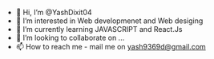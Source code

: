 - 👋 Hi, I’m @YashDixit04
- 👀 I’m interested in Web developmenet and Web desiging
- 🌱 I’m currently learning JAVASCRIPT and React.Js
- 💞️ I’m looking to collaborate on ...
- 📫 How to reach me - mail me on yash9369d@gmail.com 

<!---
YashDixit04/YashDixit04 is a ✨ special ✨ repository because its `README.md` (this file) appears on your GitHub profile.
You can click the Preview link to take a look at your changes.
--->
